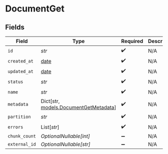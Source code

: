 # DocumentGet


## Fields

| Field                                                                     | Type                                                                      | Required                                                                  | Description                                                               |
| ------------------------------------------------------------------------- | ------------------------------------------------------------------------- | ------------------------------------------------------------------------- | ------------------------------------------------------------------------- |
| `id`                                                                      | *str*                                                                     | :heavy_check_mark:                                                        | N/A                                                                       |
| `created_at`                                                              | [date](https://docs.python.org/3/library/datetime.html#date-objects)      | :heavy_check_mark:                                                        | N/A                                                                       |
| `updated_at`                                                              | [date](https://docs.python.org/3/library/datetime.html#date-objects)      | :heavy_check_mark:                                                        | N/A                                                                       |
| `status`                                                                  | *str*                                                                     | :heavy_check_mark:                                                        | N/A                                                                       |
| `name`                                                                    | *str*                                                                     | :heavy_check_mark:                                                        | N/A                                                                       |
| `metadata`                                                                | Dict[str, [models.DocumentGetMetadata](../models/documentgetmetadata.md)] | :heavy_check_mark:                                                        | N/A                                                                       |
| `partition`                                                               | *str*                                                                     | :heavy_check_mark:                                                        | N/A                                                                       |
| `errors`                                                                  | List[*str*]                                                               | :heavy_check_mark:                                                        | N/A                                                                       |
| `chunk_count`                                                             | *OptionalNullable[int]*                                                   | :heavy_minus_sign:                                                        | N/A                                                                       |
| `external_id`                                                             | *OptionalNullable[str]*                                                   | :heavy_minus_sign:                                                        | N/A                                                                       |